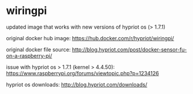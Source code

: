 # wiringpi
updated image that works with new versions of hypriot os (> 1.7.1)

original docker hub image: https://hub.docker.com/r/hypriot/wiringpi/

original docker file source: http://blog.hypriot.com/post/docker-sensor-fu-on-a-raspberry-pi/

issue with hypriot os > 1.7.1 (kernel > 4.4.50): https://www.raspberrypi.org/forums/viewtopic.php?p=1234126

hypriot os downloads: http://blog.hypriot.com/downloads/

